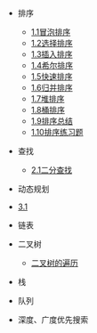 - 排序

  - [1.1冒泡排序](1.1.md)
  - [1.2选择排序](1.2.md)
  - [1.3插入排序](1.3.md)
  - [1.4希尔排序](1.4.md)
  - [1.5快速排序](1.5.md)
  - [1.6归并排序](1.6.md)
  - [1.7堆排序](1.7.md)
  - [1.8桶排序](1.8.md)
  - [1.9排序总结](1.9.md)
  - [1.10排序练习题](1.10.md)
- 查找

   - [2.1二分查找](2.1.md)

- 动态规划

 - [3.1](3.1.md)

- 链表

- 二叉树

  - [二叉树的遍历](4.1.md)

- 栈

- 队列

- 深度、广度优先搜索